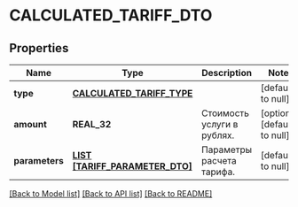 # CALCULATED_TARIFF_DTO

## Properties
Name | Type | Description | Notes
------------ | ------------- | ------------- | -------------
**type** | [**CALCULATED_TARIFF_TYPE**](CalculatedTariffType.md) |  | [default to null]
**amount** | **REAL_32** | Стоимость услуги в рублях. | [optional] [default to null]
**parameters** | [**LIST [TARIFF_PARAMETER_DTO]**](TariffParameterDTO.md) | Параметры расчета тарифа. | [default to null]

[[Back to Model list]](../README.md#documentation-for-models) [[Back to API list]](../README.md#documentation-for-api-endpoints) [[Back to README]](../README.md)


